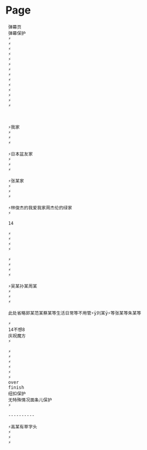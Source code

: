 # Page
     
     弹幕页
     弹幕保护
     ⚡
     ⚡
     ⚡
     ⚡
     ⚡
     ⚡
     ⚡
     ⚡
     ⚡
     ⚡
     ⚡
     ⚡
     ⚡
     ⚡
     
     
     
     ⚡我家
     ⚡
     ⚡
     ⚡
     
     ⚡日本盆友家
     ⚡
     ⚡
     ⚡
     
     ⚡张某家
     ⚡
     ⚡
     ⚡
     
     ⚡林俊杰的我爱我家周杰伦的绿家
     ⚡
     
     14
     
     ⚡
     ⚡
     ⚡
     ⚡
     
     ⚡  
     ⚡
     ⚡
     ⚡
    
     ⚡吴某孙某周某
     ⚡
     ⚡
     ⚡
     
     此处省略郭某范某蔡某等生活日常等不用管⚡ÿ刘某ÿ⚡等张某等朱某等
     
     ⚡
     14不想8
     庆祝魔方
     ⚡
     
     ⚡
     ⚡
     ⚡
     ⚡
     ⚡
     ⚡
     over
     finish
     纽扣保护
     无特殊情况面条儿保护
     ⚡
     
     ----------
     
     ⚡高某有草字头
     ⚡
     ⚡
     ⚡
     
